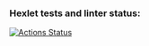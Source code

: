 ### Hexlet tests and linter status:
[![Actions Status](https://github.com/SiKnow/frontend-project-lvl1/workflows/hexlet-check/badge.svg)](https://github.com/SiKnow/frontend-project-lvl1/actions)